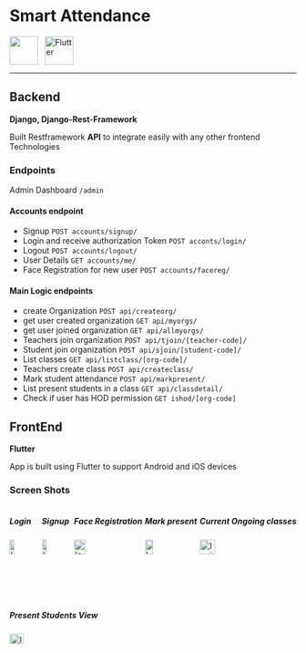 # Smart Attendance
<div style="display:flex">
<img src="https://static.djangoproject.com/img/logos/django-logo-negative.png" style="height:50px">
<img src="https://github.com/teshank2137/smartAtendence/blob/master/media/flutter.png?raw=true" alt="Flutter" style="height:50px; margin-left:12px">
</div>

---

## Backend
**Django, Django-Rest-Framework**

Built Restframework **API** to integrate easily with any other frontend Technologies

### Endpoints

Admin Dashboard `/admin` 

#### Accounts endpoint

- Signup
`POST accounts/signup/`
- Login and receive authorization Token
`POST acconts/login/`
- Logout
`POST accounts/logout/`
- User Details
`GET accounts/me/`
- Face Registration for new user
`POST accounts/facereg/`

#### Main Logic endpoints

- create Organization
`POST api/createorg/`
- get user created organization
  `GET api/myorgs/`
- get user joined organization
  `GET api/allmyorgs/`
- Teachers join organization
  `POST api/tjoin/[teacher-code]/`
- Student join organization
  `POST api/sjoin/[student-code]/`
- List classes
  `GET api/listclass/[org-code]/`
- Teachers create class
  `POST api/createclass/`
- Mark student attendance 
  `POST api/markpresent/`
- List present students in a class
  `GET api/classdetail/`
- Check if user has HOD permission
  `GET ishod/[org-code]`

## FrontEnd
**Flutter**

App is built using Flutter to support Android and iOS devices

### Screen Shots
<div style="display: flex; flex-wrap:wrap; justify-content: space-between">
<div>
<h5>Login</h5>
<img src="https://github.com/teshank2137/smartAtendence/blob/master/media/login.png?raw=true" alt="login" style="width:40%">
</div>
<div>
<h5>Signup</h5>
<img src="https://github.com/teshank2137/smartAtendence/blob/master/media/signup.png?raw=true" alt="login" style="width:40%">
</div>
<div>
<h5>Face Registration</h5>
<img src="https://github.com/teshank2137/smartAtendence/blob/master/media/FaceRegister.png?raw=true" alt="login" style="width:40%">
</div>
<div>
<h5>Mark present</h5>
<img src="https://github.com/teshank2137/smartAtendence/blob/master/media/marking-present.png?raw=true" alt="login" style="width:40%">
</div>
<div>
<h5>Current Ongoing classes</h5>
<img src="https://github.com/teshank2137/smartAtendence/blob/master/media/Current-ongoing-classes.png?raw=true" alt="login" style="width:40%">
</div>
<div>
<h5>Present Students View</h5>
<img src="https://github.com/teshank2137/smartAtendence/blob/master/media/present-students-teacher-view.png?raw=true" alt="login" style="width:40%">
</div>

</div>